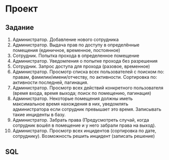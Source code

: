 # Проект

## Задание

1. Администратор. Добавление нового сотрудника
2. Администратор. Выдача прав по доступу в определённые помещения (единичное, временное, постоянное)
3. Сотрудник. Попытка прохода в определенное помещение
4. Администратор. Уведомления о попытке прохода без разрешения
5. Сотрудник. Запрос доступа для прохода (разовое, временное)
6. Администратор. Просмотр списка всех пользователей с поиском по: правам, фамилии/имени/отчеству, по активности. Сортировка по: активности последней, пагинация.
7. Администратор. Просмотр всех действий конкретного пользователя (время входа, время выхода; поиск по помещению, пагинация)
8. Администратор. Некоторые помещения должны иметь максимальное время нахождения в них, уведомлять администратора если сотрудник превышает это время. Записывать такие инциденты в базу.
9. Администратор. Забрать права (Предусмотреть случай, когда сотрудник вошёл в помещение и у него забрали права на выход).
10. Администратор. Просмотр всех инцидентов (сортировка по дате, сотруднику). Возможность решить инцидент (записать решение)

## SQL

```SQL
```

